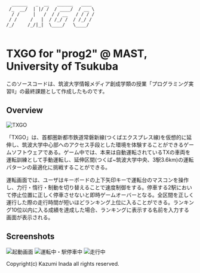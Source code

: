 ```
  ______   _  __   ______   ____ 
 /_  __/  | |/ /  / ____/  / __ \
  / /     |   /  / / __   / / / /
 / /     /   |  / /_/ /  / /_/ / 
/_/     /_/|_|  \____/   \____/  
                                                          
```

# TXGO for "prog2" @ MAST, University of Tsukuba

このソースコードは、筑波大学情報メディア創成学類の授業「プログラミング実習II」の最終課題として作成したものです。

## Overview

![TXGO](https://user-images.githubusercontent.com/7803255/36480431-a53b5c90-174f-11e8-86a3-64130e3dd9cd.png)

「TXGO」は、首都圏新都市鉄道常磐新線(つくばエクスプレス線)を仮想的に延伸し、筑波大学中心部へのアクセス手段とした環境を体験することができるゲームソフトウェアである。ゲーム中では、本来は自動運転されているTXの車両を運転訓練として手動運転し、延伸区間(つくば~筑波大学中央、3駅3.6km)の運転パターンの最適化に挑戦することができる。

運転画面では、ユーザはキーボードの上下矢印キーで運転台のマスコンを操作し、力行・惰行・制動を切り替えることで速度制御をする。停車する2駅において停止位置に正しく停車させないと即時ゲームオーバーとなる。全区間を正しく運行した際の走行時間が短いほどランキング上位に入ることができる。ランキング10位以内に入る成績を達成した場合、ランキングに表示する名前を入力する画面が表示される。

## Screenshots
![起動画面](https://user-images.githubusercontent.com/7803255/36480760-d7306014-1750-11e8-9699-35b6c957374e.png)
![運転中・駅停車中](https://user-images.githubusercontent.com/7803255/36480770-da831d9c-1750-11e8-8630-5daf9b5b7474.png)
![走行中](https://user-images.githubusercontent.com/7803255/36480844-0dee37fc-1751-11e8-802c-3f361150300b.png)



Copyright(c) Kazumi Inada all rights reserved.

